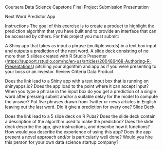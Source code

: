 Coursera Data Science Capstone Final Project Submission
Presentation

Next Word Predictor App

Instructions
The goal of this exercise is to create a product to highlight the prediction algorithm that you have built and to provide an interface that can be accessed by others. For this project you must submit:

A Shiny app that takes as input a phrase (multiple words) in a text box input and outputs a prediction of the next word.
A slide deck consisting of no more than 5 slides created with R Studio Presenter (https://support.rstudio.com/hc/en-us/articles/200486468-Authoring-R-Presentations) pitching your algorithm and app as if you were presenting to your boss or an investor.
Review Criteria
Data Product

Does the link lead to a Shiny app with a text input box that is running on shinyapps.io?
Does the app load to the point where it can accept input?
When you type a phrase in the input box do you get a prediction of a single word after pressing submit and/or a suitable delay for the model to compute the answer?
Put five phrases drawn from Twitter or news articles in English leaving out the last word. Did it give a prediction for every one?
Slide Deck

Does the link lead to a 5 slide deck on R Pubs?
Does the slide deck contain a description of the algorithm used to make the prediction?
Does the slide deck describe the app, give instructions, and describe how it functions?
How would you describe the experience of using this app?
Does the app present a novel approach and/or is particularly well done?
Would you hire this person for your own data science startup company?
